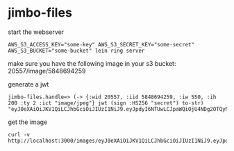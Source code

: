jimbo-files
===========

start the webserver
```
AWS_S3_ACCESS_KEY="some-key" AWS_S3_SECRET_KEY="some-secret" AWS_S3_BUCKET="some-bucket" lein ring server
```

make sure you have the following image in your s3 bucket: 20557/image/5848694259

generate a jwt
```
jimbo-files.handle=> (-> {:wid 20557, :iid 5848694259, :iw 550, :ih 200 :ty 2 :ict "image/jpeg"} jwt (sign :HS256 "secret") to-str)
"eyJ0eXAiOiJKV1QiLCJhbGciOiJIUzI1NiJ9.eyJpdyI6NTUwLCJpaWQiOjU4NDg2OTQyNTksIndpZCI6MjA1NTcsInR5IjoyLCJpaCI6MjAwLCJpY3QiOiJpbWFnZVwvanBlZyJ9.La07_Qb_cUC3Hp_mtPFgc985efyrDN7JChXGc5oAQoU"
```

get the image
```
curl -v http://localhost:3000/images/eyJ0eXAiOiJKV1QiLCJhbGciOiJIUzI1NiJ9.eyJpdyI6NTUwLCJpaWQiOjU4NDg2OTQyNTksIndpZCI6MjA1NTcsInR5IjoyLCJpaCI6MjAwLCJpY3QiOiJpbWFnZVwvanBlZyJ9.La07_Qb_cUC3Hp_mtPFgc985efyrDN7JChXGc5oAQoU
```
